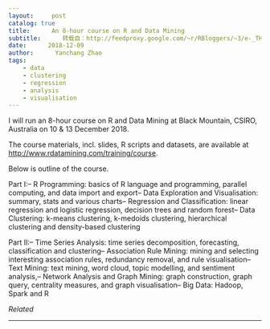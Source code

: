 ```yaml
---
layout:     post
catalog: true
title:      An 8-hour course on R and Data Mining
subtitle:      转载自：http://feedproxy.google.com/~r/RBloggers/~3/e-_THT__hDk/
date:      2018-12-09
author:      Yanchang Zhao
tags:
    - data
    - clustering
    - regression
    - analysis
    - visualisation
---
```






I will run an 8-hour course on R and Data Mining at Black Mountain, CSIRO, Australia on 10 & 13 December 2018.

The course materials, incl. slides, R scripts and datasets, are available at http://www.rdatamining.com/training/course.

Below is outline of the course.

Part I:– R Programming: basics of R language and programming, parallel computing, and data import and export– Data Exploration and Visualisation: summary, stats and various charts– Regression and Classification: linear regression and logistic regression, decision trees and random forest– Data Clustering: k-means clustering, k-medoids clustering, hierarchical clustering and density-based clustering

Part II:– Time Series Analysis: time series decomposition, forecasting, classification and clustering– Association Rule Mining: mining and selecting interesting association rules, redundancy removal, and rule visualisation– Text Mining: text mining, word cloud, topic modelling, and sentiment analysis,– Network Analysis and Graph Mining: graph construction, graph query, centrality measures, and graph visualisation– Big Data: Hadoop, Spark and R


*Related*








---
